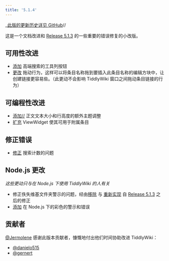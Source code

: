 ```yaml
---
title: '5.1.4'
---
```


_[此版的更新历史详见 GitHub](https:_github.com/Jermolene/TiddlyWiki5/compare/v5.1.3...v5.1.4)//

这是一个文档改进和 [Release 5.1.3](#Release%205.1.3) 的一些重要的错误修复的小改版。

## 可用性改进

* [添加](https://github.com/Jermolene/TiddlyWiki5/commit/6681a8e1f2fd3f39d92a1480b5b573a6c831515d) 高端搜索的工具列按钮
* [更改](https://github.com/Jermolene/TiddlyWiki5/commit/53d834c86be2f97599a9486c0eae4777c51d9093) 拖动行为，这样可以将条目名称拖到要插入此条目名称的编辑方块中，让创建链接更容易些。（此更动不会影响 TiddlyWiki 窗口之间拖动条目链接的行为）

## 可编程性改进

* [添加//](https://github.com/Jermolene/TiddlyWiki5/commit/26e50b81e579b7f2d190ca3662cadcf82764c8a7) 正文文本大小和行高度的额外主题调整
* [扩充](https://github.com/Jermolene/TiddlyWiki5/commit/1b620387dda2d16bf387a89071188762455890c4) ViewWidget 使其可用于附属条目

## 修正错误

* [修正](https://github.com/Jermolene/TiddlyWiki5/commit/ddc74955427f8a7291ee964c42a771a112007789) 搜索计数的问题

## Node.js 更改

_这些更动只与在 Node.js 下使用 TiddlyWiki 的人有关_

* 修正佚失维基文件夹警示的问题，经由[移除](https://github.com/Jermolene/TiddlyWiki5/commit/9fedf3865778fd3aa50c2f049c2b81061c8cd778) 与 [重新实现](https://github.com/Jermolene/TiddlyWiki5/commit/e62e38d66c6eb447bbd8f16b5beec0fe0276ea0d) 自 [Release 5.1.3](#Release%205.1.3) 之后的修正
* [添加](https://github.com/Jermolene/TiddlyWiki5/commit/5d600ce31b1d1162529ae8043bb342e2165c4b13) 在 Node.js 下的彩色的警示和错误

## 贡献者

[@Jermolene](https://github.com/Jermolene) 感谢此版本贡献者，慷慨地付出他们时间协助改进 TiddlyWiki：

* [@danielo515](https://github.com/danielo515)
* [@gernert](https://github.com/gernert)

